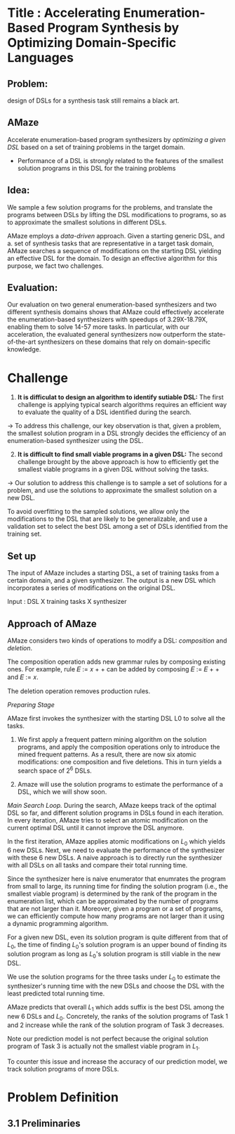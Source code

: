 # Title : Accelerating Enumeration-Based Program Synthesis by Optimizing Domain-Specific Languages



## Problem:

 design of DSLs for a synthesis task still remains a black art.


## AMaze

Accelerate enumeration-based program synthesizers by _optimizing a given DSL_ based on a set of training problems in the target domain.

+ Performance of a DSL is strongly related to the features of the smallest solution programs in this DSL for the training problems

## Idea:

We sample a few solution programs for the problems, and translate the programs between DSLs by lifting the DSL modifications to programs, so as to approximate the smallest solutions in different DSLs.

AMaze employs a _data-driven_ approach. Given a starting generic DSL, and a. set of synthesis tasks that are representative in a target task domain, AMaze searches a sequence of modifications on the starting DSL yielding an effective DSL for the domain. To design an effective algorithm for this purpose, we fact two challenges.


## Evaluation:

Our evaluation on two general enumeration-based synthesizers and two different synthesis domains shows that AMaze could effectively accelerate the enumeration-based synthesizers with speedups of 3.29X-18.79X, enabling them to solve 14-57 more tasks. In particular, with our acceleration, the evaluated general synthesizers now outperform the state-of-the-art synthesizers on these domains that rely on domain-specific knowledge.





# Challenge

1) **It is difficulat to design an algorithm to identify sutiable DSL:** The first challenge is applying typical search algorithms requires an efficient way to evaluate the quality of a DSL identified during the search. 

-> To address this challenge, our key observation is that, given a problem, the smallest solution program in a DSL strongly decides the efficiency of an enumeration-based synthesizer using the DSL.


2) **It is difficult to find small viable programs in a given DSL:** The second challenge brought by the above approach is how to efficiently get the smallest viable programs in a given DSL without solving the tasks.

->  Our solution to address this challenge is to sample a set of solutions for a problem, and use the solutions to approximate the smallest solution on a new DSL.

To avoid overfitting to the sampled solutions, we allow only the modifications to the DSL that are likely to be generalizable, and use a validation set to select the best DSL among a set of DSLs identified from the training set.


## Set up

The input of AMaze includes a starting DSL, a set of training tasks from a certain domain, and a given synthesizer. The output is a new DSL which incorporates a series of modifications on the original DSL.

Input : DSL X training tasks X synthesizer


## Approach of AMaze

AMaze considers two kinds of operations to modify a DSL: _composition_ and _deletion_. 

The composition operation adds new grammar rules by composing existing ones. For example, rule 𝐸 := 𝑥 + + can be added by composing 𝐸 := 𝐸 + + and 𝐸 := 𝑥.

The deletion operation removes production rules. 

_Preparing Stage_ 

AMaze first invokes the synthesizer with the starting DSL L0 to solve all the tasks.

1) We first apply a frequent pattern mining algorithm on the solution programs, and apply the composition operations only to introduce the mined frequent patterns. As a result, there are now six atomic modifications: one composition and five deletions. This in turn yields a search space of $2^6$ DSLs.

2) Amaze will use the solution programs to estimate the performance of a DSL, which we will show soon.

_Main Search Loop._ During the search, AMaze keeps track of the optimal DSL so far, and different solution programs in DSLs found in each iteration. In every iteration, AMaze tries to select an atomic modification on the current optimal DSL until it cannot improve the DSL anymore.

In the first iteration, AMaze applies atomic modifications on $L_0$ which yields 6 new DSLs. Next, we need to evaluate the performance of the synthesizer with these 6 new DSLs. A naive approach is to directly run the synthesizer with all DSLs on all tasks and compare their total running time. 

Since the synthesizer here is naive enumerator that enumrates the program from small to large, its running time for finding the solution program (i.e., the smallest viable program) is determined by the rank of the program in the enumeration list, which can be approximated by the number of programs that are not larger than it. Moreover, given a program or a set of programs, we can efficiently compute how many programs are not larger than it using a dynamic programming algorithm.

For a given new DSL, even its solution program is quite different from that of $L_0$, the time of finding $L_0$'s solution program is an upper bound of finding its solution program as long as $L_0$'s solution program is still viable in the new DSL.

We use the solution programs for the three tasks under $L_0$ to estimate the synthesizer's running time with the new DSLs and choose the DSL with the least predicted total running time.

AMaze predicts that overall $L_1$ which adds suffix is the best DSL among the new 6 DSLs and $L_0$. Concretely, the ranks of the solution programs of Task 1 and 2 increase while the rank of the solution program of Task 3 decreases. 

Note our prediction model is not perfect because the original solution program of Task 3 is actually not the smallest viable program in $L_1$.

To counter this issue and increase the accuracy of our prediction model, we track solution programs of more DSLs.


# Problem Definition

## 3.1 Preliminaries


